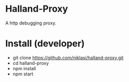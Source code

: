 # Halland-Proxy

A http debugging proxy.

# Install (developer)

* git clone https://github.com/niklasi/halland-proxy.git
* cd halland-proxy
* npm install
* npm start
